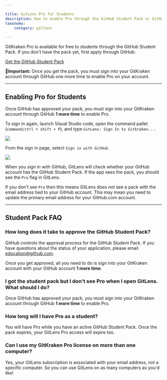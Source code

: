 ```yaml
---

title: GitLens Pro for Students
description: How to enable Pro through the GitHub Student Pack or GitHub Teacher Toolbox
taxonomy:
    category: gitlens
    
---
```


GitKraken Pro is available for free to students through the GitHub Student Pack. If you don't have the pack yet, first apply through GitHub:

[Get the GitHub Student Pack](https://education.github.com/pack)

<div class='callout callout--warning'>
    <p>🚨<strong>Important:</strong> Once you get the pack, you must sign into your GitKraken account through GitHub one more time to enable Pro on your account.
</p>
</div>

***
## Enabling Pro for Students

Once GitHub has approved your pack, you must sign into your GitKraken account through GitHub <strong>1 more time</strong> to enable Pro.

To sign in again, launch Visual Studio code, open the command pallet (`command/ctrl + shift + P`), and type `GitLens: Sign In to Gitkraken...`.

<img src='/wp-content/uploads/gl-sign-into-gitkraken.png' class='img-bordered img-responsive center'>

From the sign in page, select `Sign in with GitHub`.

<img src='/wp-content/uploads/gl-sign-in-with-github.png' class='img-bordered img-responsive center'>

When you sign in with GitHub, GitLens will check whether your GitHub account has the GitHub Student Pack. If the app sees the pack, you should see the `Pro` flag in GitLens.

If you don't see `Pro` then this means GitLens does not see a pack with the email address tied to your GitHub account. This may mean you need to update the primary email address for your GitHub.com account.

***

## Student Pack FAQ

### How long does it take to approve the GitHub Student Pack?

GitHub controls the approval process for the GitHub Student Pack. If you have questions about the status of your application, please email <a href="mailto:education@github.com">education@github.com</a>.

Once you get approved, all you need to do is sign into your GitKraken account with your GitHub account <strong>1 more time</strong>.

### I got the student pack but I don't see Pro when I open GitLens. What should I do?

Once GitHub has approved your pack, you must sign into your GitKraken account through GitHub <strong>1 more time</strong> to enable Pro.

### How long will I have Pro as a student?

You will have Pro while you have an active GitHub Student Pack. Once the pack expires, your GitLens Pro access will expire too.


### Can I use my GitKraken Pro license on more than one computer?

Yes, your GitLens subscription is associated with your email address, not a specific computer. So you can use GitLens on as many computers as you'd like!

